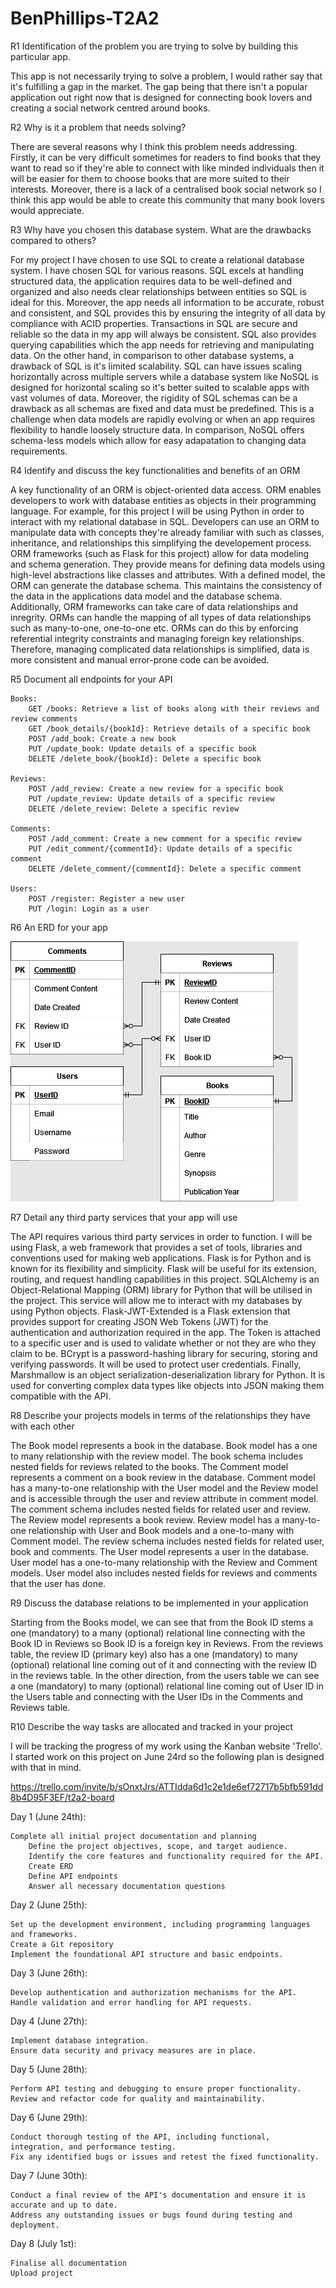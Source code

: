 # BenPhillips-T2A2


R1 	Identification of the problem you are trying to solve by building this particular app.

This app is not necessarily trying to solve a problem, I would rather say that it's fulfilling a gap in the market. The gap being that there isn't a popular application out right now that is designed for connecting book lovers and creating a social network centred around books. 

R2 	Why is it a problem that needs solving?

There are several reasons why I think this problem needs addressing. Firstly, it can be very difficult sometimes for readers to find books that they want to read so if they're able to connect with like minded individuals then it will be easier for them to choose books that are more suited to their interests. Moreover, there is a lack of a centralised book social network so I think this app would be able to create this community that many book lovers would appreciate. 

R3 Why have you chosen this database system. What are the drawbacks compared to others?

For my project I have chosen to use SQL to create a relational database system. I have chosen SQL for various reasons. SQL excels at handling structured data, the application requires data to be well-defined and organized and also needs clear relationships between entities so SQL is ideal for this. Moreover, the app needs all information to be accurate, robust and consistent, and SQL provides this by ensuring the integrity of all data by compliance with ACID properties. Transactions in SQL are secure and reliable so the data in my app will always be consistent. SQL also provides querying capabilities which the app needs for retrieving and manipulating data. On the other hand, in comparison to other database systems, a drawback of SQL is it's limited scalability. SQL can have issues scaling horizontally across multiple servers while a database system like NoSQL is designed for horizontal scaling so it's better suited to scalable apps with vast volumes of data. Moreover, the rigidity of SQL schemas can be a drawback as all schemas are fixed and data must be predefined. This is a challenge when data models are rapidly evolving or when an app requires flexibility to handle loosely structure data. In comparison, NoSQL offers schema-less models which allow for easy adapatation to changing data requirements. 

R4 	Identify and discuss the key functionalities and benefits of an ORM

A key functionality of an ORM is object-oriented data access. ORM enables developers to work with database entities as objects in their programming language. For example, for this project I will be using Python in order to interact with my relational database in SQL. Developers can use an ORM to manipulate data with concepts they're already familiar with such as classes, inheritance, and relationships this simplifying the developement process. ORM frameworks (such as Flask for this project) allow for data modeling and schema generation. They provide means for defining data models using high-level abstractions like classes and attributes. With a defined model, the ORM can generate the database schema. This maintains the consistency of the data in the applications data model and the database schema. Additionally, ORM frameworks can take care of data relationships and inregrity. ORMs can handle the mapping of all types of data relationships such as many-to-one, one-to-one etc. ORMs can do this by enforcing referential integrity constraints and managing foreign key relationships. Therefore, managing complicated data relationships is simplified, data is more consistent and manual error-prone code can be avoided. 

R5 	Document all endpoints for your API

    Books:
        GET /books: Retrieve a list of books along with their reviews and review comments
        GET /book_details/{bookId}: Retrieve details of a specific book
        POST /add_book: Create a new book
        PUT /update_book: Update details of a specific book
        DELETE /delete_book/{bookId}: Delete a specific book

    Reviews:
        POST /add_review: Create a new review for a specific book
        PUT /update_review: Update details of a specific review
        DELETE /delete_review: Delete a specific review

    Comments:
        POST /add_comment: Create a new comment for a specific review
        PUT /edit_comment/{commentId}: Update details of a specific comment
        DELETE /delete_comment/{commentId}: Delete a specific comment

    Users:
        POST /register: Register a new user
        PUT /login: Login as a user


R6 	An ERD for your app

![Entity relationship diagram](image.png)

R7 	Detail any third party services that your app will use

The API requires various third party services in order to function. I will be using Flask, a web framework that provides a set of tools, libraries and conventions used for making web applications. Flask is for Python and is known for its flexibility and simplicity. Flask will be useful for its extension, routing, and request handling capabilities in this project. SQLAlchemy is an Object-Relational Mapping (ORM) library for Python that will be utilised in the project. This service will allow me to interact with my databases by using Python objects. Flask-JWT-Extended is a Flask extension that provides support for creating JSON Web Tokens (JWT) for the authentication and authorization required in the app. The Token is attached to a specific user and is used to validate whether or not they are who they claim to be. BCrypt is a password-hashing library for securing, storing and verifying passwords. It will be used to protect user credentials. Finally, Marshmallow is an object serialization-deserialization library for Python. It is used for converting complex data types like objects into JSON making them compatible with the API. 

R8 	Describe your projects models in terms of the relationships they have with each other

The Book model represents a book in the database. Book model has a one to many relationship with the review model. The book schema includes nested fields for reviews related to the books. The Comment model represents a comment on a book review in the database. Comment model has a many-to-one relationship with the User model and the Review model and is accessible through the user and review attribute in comment model. The comment schema includes nested fields for related user and review. The Review model represents a book review. Review model has a many-to-one relationship with User and Book models and a one-to-many with Comment model. The review schema includes nested fields for related user, book and comments. The User model represents a user in the database. User model has a one-to-many relationship with the Review and Comment models. User model also includes nested fields for reviews and comments that the user has done.

R9 	Discuss the database relations to be implemented in your application

Starting from the Books model, we can see that from the Book ID stems a one (mandatory) to a many (optional) relational line connecting with the Book ID in Reviews so Book ID is a foreign key in Reviews. From the reviews table, the review ID (primary key) also has a one (mandatory) to many (optional) relational line coming out of it and connecting with the review ID in the reviews table. In the other direction, from the users table we can see a one (mandatory) to many (optional) relational line coming out of User ID in the Users table and connecting with the User IDs in the Comments and Reviews table. 

R10 	Describe the way tasks are allocated and tracked in your project

I will be tracking the progress of my work using the Kanban website 'Trello'. I started work on this project on June 24rd so the following plan is designed with that in mind.

https://trello.com/invite/b/sOnxtJrs/ATTIdda6d1c2e1de6ef72717b5bfb591dd8b4D95F3EF/t2a2-board

Day 1 (June 24th):

    Complete all initial project documentation and planning
        Define the project objectives, scope, and target audience.
        Identify the core features and functionality required for the API.
        Create ERD
        Define API endpoints
        Answer all necessary documentation questions

Day 2 (June 25th):

    Set up the development environment, including programming languages and frameworks.
    Create a Git repository
    Implement the foundational API structure and basic endpoints.

Day 3 (June 26th):

    Develop authentication and authorization mechanisms for the API.
    Handle validation and error handling for API requests.

Day 4 (June 27th):

    Implement database integration.
    Ensure data security and privacy measures are in place.

Day 5 (June 28th):

    Perform API testing and debugging to ensure proper functionality.
    Review and refactor code for quality and maintainability.

Day 6 (June 29th):

    Conduct thorough testing of the API, including functional, integration, and performance testing.
    Fix any identified bugs or issues and retest the fixed functionality.

Day 7 (June 30th):

    Conduct a final review of the API's documentation and ensure it is accurate and up to date.
    Address any outstanding issues or bugs found during testing and deployment.

Day 8 (July 1st):

    Finalise all documentation
    Upload project
